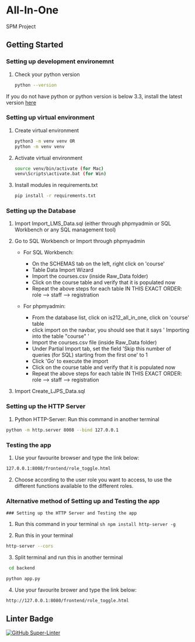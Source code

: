 # All-In-One
SPM Project


## Getting Started


### Setting up development environemnt 
1. Check your python version    
   ```sh 
   python --version
   ``` 
   
If you do not have python or python version is below 3.3, install the latest version [here](https://www.python.org/downloads/)


### Setting up virtual environment 

1. Create virtual environment     
   ```sh
   python3 -m venv venv OR
   python -m venv venv
   
2. Activate virtual environment  
   ```sh
   source venv/bin/activate (for Mac)
   venv\Scripts\activate.bat (for Win)
   
3. Install modules in requirements.txt     
   ```sh
   pip install -r requirements.txt

### Setting up the Database
1. Import Import_LMS_Data.sql (either through phpmyadmin or SQL Workbench or any SQL management tool)

2. Go to SQL Workbench or Import through phpmyadmin

   - For SQL Workbench:
      - On the SCHEMAS tab on the left, right click on 'course'
      - Table Data Import Wizard
      - Import the courses.csv (inside Raw_Data folder)
      - Click on the course table and verify that it is populated now
      - Repeat the above steps for each table IN THIS EXACT ORDER: role --> staff --> registration

   - For phpmyadmin:
      - From the database list, click on is212_all_in_one, click on 'course' table
      - click import on the navbar, you should see that it says ' Importing into the table "course" '
      - Import the courses.csv file (inside Raw_Data folder)
      - Under Partial Import tab, set the field 'Skip this number of queries (for SQL) starting from the first one' to 1
      - Click 'Go' to execute the import
      - Click on the course table and verify that it is populated now
      - Repeat the above steps for each table IN THIS EXACT ORDER: role --> staff --> registration

4. Import Create_LJPS_Data.sql


### Setting up the HTTP Server

   1. Python HTTP-Server: Run this command in another terminal
   ```sh
   python -m http.server 8008 --bind 127.0.0.1
   ```

### Testing the app

   1. Use your favourite browser and type the link below: 
   ```sh
   127.0.0.1:8008/frontend/role_toggle.html
   ```
   2. Choose according to the user role you want to access, to use the different functions available to the different roles.


### Alternative method of Setting up and Testing the app

    ### Setting up the HTTP Server and Testing the app

   1. Run this command in your terminal
    ``` sh
    npm install http-server -g
    ```

   2. Run this in your terminal
   ```sh
   http-server --cors
   ```

   3. Split terminal and run this in another terminal
   ```sh
    cd backend
   ```
   ```sh
   python app.py
   ```

   4. Use your favourite brower and type the link below:
   ```sh
   http://127.0.0.1:8080/frontend/role_toggle.html
   ```


## Linter Badge
[![GitHub Super-Linter](https://github.com/alimsihui/All-In-One/workflows/Lint%20Code%20Base/badge.svg)](https://github.com/marketplace/actions/super-linter)


